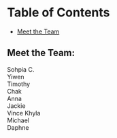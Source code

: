 # Table of Contents
* [Meet the Team](#meet-the-team)

## Meet the Team:
Sohpia C. <br />
Yiwen <br />
Timothy <br />
Chak <br />
Anna <br />
Jackie <br />
Vince Khyla <br />
Michael <br />
Daphne <br />
